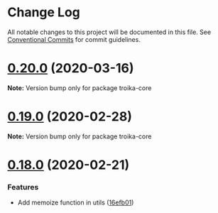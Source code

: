 # Change Log

All notable changes to this project will be documented in this file.
See [Conventional Commits](https://conventionalcommits.org) for commit guidelines.

# [0.20.0](https://github.com/protectwise/troika/compare/v0.19.0...v0.20.0) (2020-03-16)

**Note:** Version bump only for package troika-core





# [0.19.0](https://github.com/protectwise/troika/compare/v0.19.0-alpha.0...v0.19.0) (2020-02-28)

**Note:** Version bump only for package troika-core





# [0.18.0](https://github.com/protectwise/troika/compare/v0.17.1...v0.18.0) (2020-02-21)


### Features

* Add memoize function in utils ([16efb01](https://github.com/protectwise/troika/commit/16efb013eb62bb3630b0375ad7a054820aa2382c))
